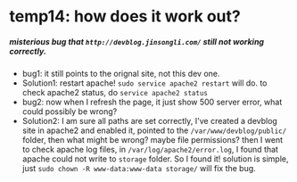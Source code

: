 temp14: how does it work out?
===============

##### misterious bug that `http://devblog.jinsongli.com/` still not working correctly.
*	bug1: it still points to the orignal site, not this dev one.
*	Solution1: restart apache! `sudo service apache2 restart` will do. to check apache2 status, do `service apache2 status`
*	bug2: now when I refresh the page, it just show 500 server error, what could possibly be wrong?
*	Solution2: I am sure all paths are set correctly, I've created a devblog site in apache2 and enabled it, pointed to the `/var/www/devblog/public/` folder, then what might be wrong? maybe file permissions? then I went to check apache log files, in `/var/log/apache2/error.log`, I found that apache could not write to `storage` folder. So I found it! solution is simple, just `sudo chown -R www-data:www-data storage/` will fix the bug.